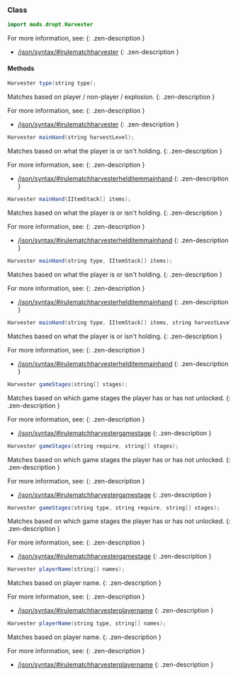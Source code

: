 
### Class

```java
import mods.dropt.Harvester
```

For more information, see:
{: .zen-description }

  * [/json/syntax/#irulematchharvester](/json/syntax/#irulematchharvester)
{: .zen-description }



#### Methods

```java
Harvester type(string type);
```

Matches based on player / non-player / explosion.
{: .zen-description }

For more information, see:
{: .zen-description }

  * [/json/syntax/#irulematchharvester](/json/syntax/#irulematchharvester)
{: .zen-description }


```java
Harvester mainHand(string harvestLevel);
```

Matches based on what the player is or isn't holding.
{: .zen-description }

For more information, see:
{: .zen-description }

  * [/json/syntax/#irulematchharvesterhelditemmainhand](/json/syntax/#irulematchharvesterhelditemmainhand)
{: .zen-description }


```java
Harvester mainHand(IItemStack[] items);
```

Matches based on what the player is or isn't holding.
{: .zen-description }

For more information, see:
{: .zen-description }

  * [/json/syntax/#irulematchharvesterhelditemmainhand](/json/syntax/#irulematchharvesterhelditemmainhand)
{: .zen-description }


```java
Harvester mainHand(string type, IItemStack[] items);
```

Matches based on what the player is or isn't holding.
{: .zen-description }

For more information, see:
{: .zen-description }

  * [/json/syntax/#irulematchharvesterhelditemmainhand](/json/syntax/#irulematchharvesterhelditemmainhand)
{: .zen-description }


```java
Harvester mainHand(string type, IItemStack[] items, string harvestLevel);
```

Matches based on what the player is or isn't holding.
{: .zen-description }

For more information, see:
{: .zen-description }

  * [/json/syntax/#irulematchharvesterhelditemmainhand](/json/syntax/#irulematchharvesterhelditemmainhand)
{: .zen-description }


```java
Harvester gameStages(string[] stages);
```

Matches based on which game stages the player has or has not unlocked.
{: .zen-description }

For more information, see:
{: .zen-description }

  * [/json/syntax/#irulematchharvestergamestage](/json/syntax/#irulematchharvestergamestage)
{: .zen-description }


```java
Harvester gameStages(string require, string[] stages);
```

Matches based on which game stages the player has or has not unlocked.
{: .zen-description }

For more information, see:
{: .zen-description }

  * [/json/syntax/#irulematchharvestergamestage](/json/syntax/#irulematchharvestergamestage)
{: .zen-description }


```java
Harvester gameStages(string type, string require, string[] stages);
```

Matches based on which game stages the player has or has not unlocked.
{: .zen-description }

For more information, see:
{: .zen-description }

  * [/json/syntax/#irulematchharvestergamestage](/json/syntax/#irulematchharvestergamestage)
{: .zen-description }


```java
Harvester playerName(string[] names);
```

Matches based on player name.
{: .zen-description }

For more information, see:
{: .zen-description }

  * [/json/syntax/#irulematchharvesterplayername](/json/syntax/#irulematchharvesterplayername)
{: .zen-description }


```java
Harvester playerName(string type, string[] names);
```

Matches based on player name.
{: .zen-description }

For more information, see:
{: .zen-description }

  * [/json/syntax/#irulematchharvesterplayername](/json/syntax/#irulematchharvesterplayername)
{: .zen-description }

